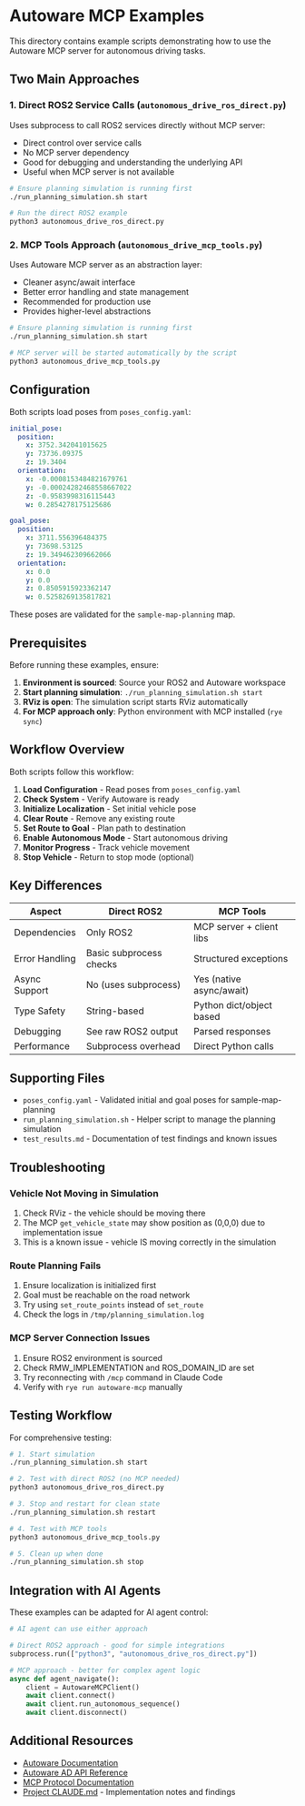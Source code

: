 # Autoware MCP Examples

This directory contains example scripts demonstrating how to use the Autoware MCP server for autonomous driving tasks.

## Two Main Approaches

### 1. Direct ROS2 Service Calls (`autonomous_drive_ros_direct.py`)
Uses subprocess to call ROS2 services directly without MCP server:
- Direct control over service calls
- No MCP server dependency
- Good for debugging and understanding the underlying API
- Useful when MCP server is not available

```bash
# Ensure planning simulation is running first
./run_planning_simulation.sh start

# Run the direct ROS2 example
python3 autonomous_drive_ros_direct.py
```

### 2. MCP Tools Approach (`autonomous_drive_mcp_tools.py`)
Uses Autoware MCP server as an abstraction layer:
- Cleaner async/await interface
- Better error handling and state management
- Recommended for production use
- Provides higher-level abstractions

```bash
# Ensure planning simulation is running first
./run_planning_simulation.sh start

# MCP server will be started automatically by the script
python3 autonomous_drive_mcp_tools.py
```

## Configuration

Both scripts load poses from `poses_config.yaml`:

```yaml
initial_pose:
  position:
    x: 3752.342041015625
    y: 73736.09375
    z: 19.3404
  orientation:
    x: -0.0008153484821679761
    y: -0.00024282468558667022
    z: -0.9583998316115443
    w: 0.2854278175125686

goal_pose:
  position:
    x: 3711.556396484375
    y: 73698.53125
    z: 19.349462309662066
  orientation:
    x: 0.0
    y: 0.0
    z: 0.8505915923362147
    w: 0.5258269135817821
```

These poses are validated for the `sample-map-planning` map.

## Prerequisites

Before running these examples, ensure:

1. **Environment is sourced**: Source your ROS2 and Autoware workspace
2. **Start planning simulation**: `./run_planning_simulation.sh start`
3. **RViz is open**: The simulation script starts RViz automatically
4. **For MCP approach only**: Python environment with MCP installed (`rye sync`)

## Workflow Overview

Both scripts follow this workflow:

1. **Load Configuration** - Read poses from `poses_config.yaml`
2. **Check System** - Verify Autoware is ready
3. **Initialize Localization** - Set initial vehicle pose
4. **Clear Route** - Remove any existing route
5. **Set Route to Goal** - Plan path to destination
6. **Enable Autonomous Mode** - Start autonomous driving
7. **Monitor Progress** - Track vehicle movement
8. **Stop Vehicle** - Return to stop mode (optional)

## Key Differences

| Aspect         | Direct ROS2             | MCP Tools                |
|----------------|-------------------------|--------------------------|
| Dependencies   | Only ROS2               | MCP server + client libs |
| Error Handling | Basic subprocess checks | Structured exceptions    |
| Async Support  | No (uses subprocess)    | Yes (native async/await) |
| Type Safety    | String-based            | Python dict/object based |
| Debugging      | See raw ROS2 output     | Parsed responses         |
| Performance    | Subprocess overhead     | Direct Python calls      |

## Supporting Files

- `poses_config.yaml` - Validated initial and goal poses for sample-map-planning
- `run_planning_simulation.sh` - Helper script to manage the planning simulation
- `test_results.md` - Documentation of test findings and known issues

## Troubleshooting

### Vehicle Not Moving in Simulation
1. Check RViz - the vehicle should be moving there
2. The MCP `get_vehicle_state` may show position as (0,0,0) due to implementation issue
3. This is a known issue - vehicle IS moving correctly in the simulation

### Route Planning Fails
1. Ensure localization is initialized first
2. Goal must be reachable on the road network
3. Try using `set_route_points` instead of `set_route`
4. Check the logs in `/tmp/planning_simulation.log`

### MCP Server Connection Issues
1. Ensure ROS2 environment is sourced
2. Check RMW_IMPLEMENTATION and ROS_DOMAIN_ID are set
3. Try reconnecting with `/mcp` command in Claude Code
4. Verify with `rye run autoware-mcp` manually

## Testing Workflow

For comprehensive testing:

```bash
# 1. Start simulation
./run_planning_simulation.sh start

# 2. Test with direct ROS2 (no MCP needed)
python3 autonomous_drive_ros_direct.py

# 3. Stop and restart for clean state
./run_planning_simulation.sh restart

# 4. Test with MCP tools
python3 autonomous_drive_mcp_tools.py

# 5. Clean up when done
./run_planning_simulation.sh stop
```

## Integration with AI Agents

These examples can be adapted for AI agent control:

```python
# AI agent can use either approach

# Direct ROS2 approach - good for simple integrations
subprocess.run(["python3", "autonomous_drive_ros_direct.py"])

# MCP approach - better for complex agent logic
async def agent_navigate():
    client = AutowareMCPClient()
    await client.connect()
    await client.run_autonomous_sequence()
    await client.disconnect()
```

## Additional Resources

- [Autoware Documentation](https://autowarefoundation.github.io/autoware-documentation/main/)
- [Autoware AD API Reference](https://autowarefoundation.github.io/autoware-documentation/main/design/autoware-interfaces/ad-api/)
- [MCP Protocol Documentation](https://modelcontextprotocol.io/)
- [Project CLAUDE.md](../CLAUDE.md) - Implementation notes and findings

